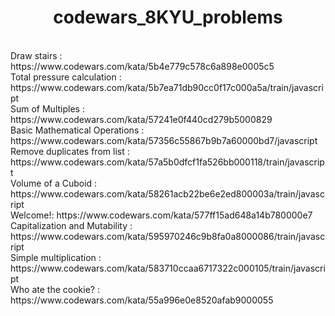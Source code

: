 <center><h1>codewars_8KYU_problems</h1></center><br>
Draw stairs : https://www.codewars.com/kata/5b4e779c578c6a898e0005c5<br>
Total pressure calculation : https://www.codewars.com/kata/5b7ea71db90cc0f17c000a5a/train/javascript<br>
Sum of Multiples : https://www.codewars.com/kata/57241e0f440cd279b5000829<br>
Basic Mathematical Operations : https://www.codewars.com/kata/57356c55867b9b7a60000bd7/javascript<br>
Remove duplicates from list : https://www.codewars.com/kata/57a5b0dfcf1fa526bb000118/train/javascript <br>
Volume of a Cuboid : https://www.codewars.com/kata/58261acb22be6e2ed800003a/train/javascript<br>
Welcome!: https://www.codewars.com/kata/577ff15ad648a14b780000e7<br>
Capitalization and Mutability : https://www.codewars.com/kata/595970246c9b8fa0a8000086/train/javascript<br>
Simple multiplication : https://www.codewars.com/kata/583710ccaa6717322c000105/train/javascript<br>
Who ate the cookie? : https://www.codewars.com/kata/55a996e0e8520afab9000055<br>







